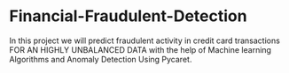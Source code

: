 # Financial-Fraudulent-Detection
In this project we will predict fraudulent activity in credit card transactions FOR AN HIGHLY UNBALANCED DATA with the help of Machine learning Algorithms
and Anomaly Detection Using Pycaret.
